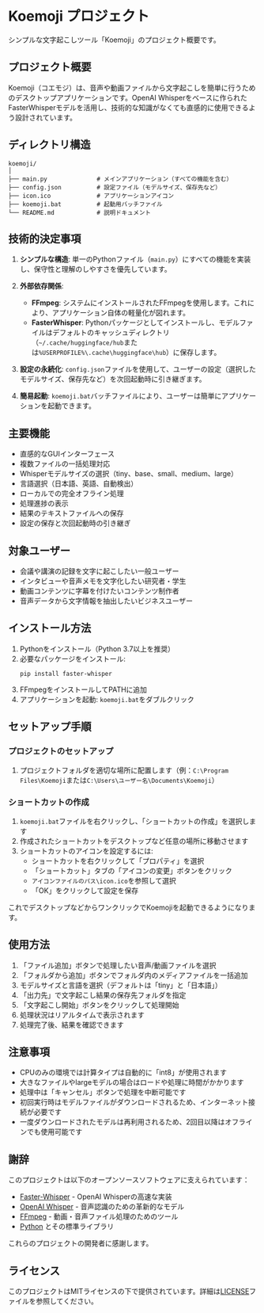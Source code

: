 # Koemoji プロジェクト

シンプルな文字起こしツール「Koemoji」のプロジェクト概要です。

## プロジェクト概要

Koemoji（コエモジ）は、音声や動画ファイルから文字起こしを簡単に行うためのデスクトップアプリケーションです。OpenAI Whisperをベースに作られたFasterWhisperモデルを活用し、技術的な知識がなくても直感的に使用できるよう設計されています。

## ディレクトリ構造

```
koemoji/
│
├── main.py              # メインアプリケーション（すべての機能を含む）
├── config.json          # 設定ファイル（モデルサイズ、保存先など）
├── icon.ico             # アプリケーションアイコン
├── koemoji.bat          # 起動用バッチファイル
└── README.md            # 説明ドキュメント
```

## 技術的決定事項

1. **シンプルな構造**: 単一のPythonファイル（`main.py`）にすべての機能を実装し、保守性と理解のしやすさを優先しています。

2. **外部依存関係**:
   - **FFmpeg**: システムにインストールされたFFmpegを使用します。これにより、アプリケーション自体の軽量化が図れます。
   - **FasterWhisper**: Pythonパッケージとしてインストールし、モデルファイルはデフォルトのキャッシュディレクトリ（`~/.cache/huggingface/hub`または`%USERPROFILE%\.cache\huggingface\hub`）に保存します。

3. **設定の永続化**: `config.json`ファイルを使用して、ユーザーの設定（選択したモデルサイズ、保存先など）を次回起動時に引き継ぎます。

4. **簡易起動**: `koemoji.bat`バッチファイルにより、ユーザーは簡単にアプリケーションを起動できます。

## 主要機能

- 直感的なGUIインターフェース
- 複数ファイルの一括処理対応
- Whisperモデルサイズの選択（tiny、base、small、medium、large）
- 言語選択（日本語、英語、自動検出）
- ローカルでの完全オフライン処理
- 処理進捗の表示
- 結果のテキストファイルへの保存
- 設定の保存と次回起動時の引き継ぎ

## 対象ユーザー

- 会議や講演の記録を文字に起こしたい一般ユーザー
- インタビューや音声メモを文字化したい研究者・学生
- 動画コンテンツに字幕を付けたいコンテンツ制作者
- 音声データから文字情報を抽出したいビジネスユーザー

## インストール方法

1. Pythonをインストール（Python 3.7以上を推奨）
2. 必要なパッケージをインストール:
   ```
   pip install faster-whisper
   ```
3. FFmpegをインストールしてPATHに追加
4. アプリケーションを起動: `koemoji.bat`をダブルクリック

## セットアップ手順

### プロジェクトのセットアップ

1. プロジェクトフォルダを適切な場所に配置します（例：`C:\Program Files\Koemoji`または`C:\Users\ユーザー名\Documents\Koemoji`）

### ショートカットの作成

1. `koemoji.bat`ファイルを右クリックし、「ショートカットの作成」を選択します
2. 作成されたショートカットをデスクトップなど任意の場所に移動させます
3. ショートカットのアイコンを設定するには:
   - ショートカットを右クリックして「プロパティ」を選択
   - 「ショートカット」タブの「アイコンの変更」ボタンをクリック
   - `アイコンファイルのパス\icon.ico`を参照して選択
   - 「OK」をクリックして設定を保存

これでデスクトップなどからワンクリックでKoemojiを起動できるようになります。

## 使用方法

1. 「ファイル追加」ボタンで処理したい音声/動画ファイルを選択
2. 「フォルダから追加」ボタンでフォルダ内のメディアファイルを一括追加
3. モデルサイズと言語を選択（デフォルトは「tiny」と「日本語」）
4. 「出力先」で文字起こし結果の保存先フォルダを指定
5. 「文字起こし開始」ボタンをクリックして処理開始
6. 処理状況はリアルタイムで表示されます
7. 処理完了後、結果を確認できます

## 注意事項

- CPUのみの環境では計算タイプは自動的に「int8」が使用されます
- 大きなファイルやlargeモデルの場合はロードや処理に時間がかかります
- 処理中は「キャンセル」ボタンで処理を中断可能です
- 初回実行時はモデルファイルがダウンロードされるため、インターネット接続が必要です
- 一度ダウンロードされたモデルは再利用されるため、2回目以降はオフラインでも使用可能です

## 謝辞

このプロジェクトは以下のオープンソースソフトウェアに支えられています：

- [Faster-Whisper](https://github.com/guillaumekln/faster-whisper) - OpenAI Whisperの高速な実装
- [OpenAI Whisper](https://github.com/openai/whisper) - 音声認識のための革新的なモデル
- [FFmpeg](https://ffmpeg.org/) - 動画・音声ファイル処理のためのツール
- [Python](https://www.python.org/) とその標準ライブラリ

これらのプロジェクトの開発者に感謝します。

## ライセンス

このプロジェクトはMITライセンスの下で提供されています。詳細は[LICENSE](LICENSE)ファイルを参照してください。
